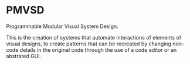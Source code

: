 # PMVSD
Programmable Modular Visual System Design.

This is the creation of systems that automate interactions of elements of visual designs, to create patterns that can be recreated by changing non-code details in the original code through the use of a code editor or an abstrated GUI.
